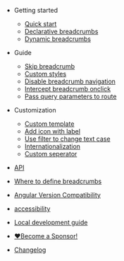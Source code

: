 - Getting started

  - [Quick start](quickstart.md)
  - [Declarative breadcrumbs](declarative-breadcrumbs.md)
  - [Dynamic breadcrumbs](dynamic-breadcrumbs.md)

- Guide

  - [Skip breadcrumb](skip-breadcrumb.md)
  - [Custom styles](custom-styles.md)
  - [Disable breadcrumb navigation](disable-breadcrumb-navigation.md)
  - [Intercept breadcrumb onclick](intercept-breadcrumb-onclick.md)
  - [Pass query parameters to route](static-query-params.md)

- Customization

  - [Custom template](custom-template.md)
  - [Add icon with label](add-icon-with-label.md)
  - [Use filter to change text case](use-filter.md)
  - [Internationalization](internationalization.md)
  - [Custom seperator](custom-separator.md)

- [API](api.md)
- [Where to define breadcrumbs](where-to-define-breadcrumbs.md)
- [Angular Version Compatibility](angular-version-compatibility.md)
- [accessibility](accessibility.md)
- [Local development guide](local-development-guide.md)
- [❤️Become a Sponsor!](http://paypal.me/udayvunnam)
- [Changelog](https://github.com/udayvunnam/xng-breadcrumb/blob/main/CHANGELOG.md)

